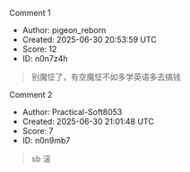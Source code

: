 Comment 1

- Author: pigeon_reborn
- Created: 2025-06-30 20:53:59 UTC
- Score: 12
- ID: n0n7z4h

> 别魔怔了，有空魔怔不如多学英语多去搞钱

Comment 2

- Author: Practical-Soft8053
- Created: 2025-06-30 21:01:48 UTC
- Score: 7
- ID: n0n9mb7

> sb 滚
